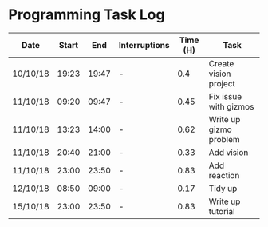 # Programming Task Log

Date | Start | End | Interruptions | Time (H) | Task
-----|-------|-----|---------------|----------|-----
10/10/18 | 19:23 | 19:47 | - | 0.4 | Create vision project
11/10/18 | 09:20 | 09:47 | - | 0.45 | Fix issue with gizmos
11/10/18 | 13:23 | 14:00 | - | 0.62 | Write up gizmo problem
11/10/18 | 20:40 | 21:00 | - | 0.33 | Add vision
11/10/18 | 23:00 | 23:50 | - | 0.83 | Add reaction
12/10/18 | 08:50 | 09:00 | - | 0.17 | Tidy up
15/10/18 | 23:00 | 23:50 | - | 0.83 | Write up tutorial

